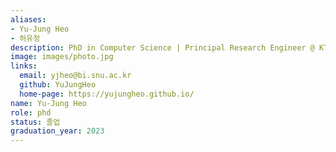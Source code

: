 ```yaml
---
aliases:
- Yu-Jung Heo
- 허유정
description: PhD in Computer Science | Principal Research Engineer @ KT Tech Innovation Group
image: images/photo.jpg
links:
  email: yjheo@bi.snu.ac.kr
  github: YuJungHeo
  home-page: https://yujungheo.github.io/
name: Yu-Jung Heo
role: phd
status: 졸업
graduation_year: 2023
---
```

